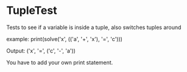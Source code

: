 # TupleTest
Tests to see if a variable is inside a tuple, also switches tuples around


example:
print(solve('x', (('a', '+', 'x'), '=', 'c')))


Output: ('x', '=', ('c', '-', 'a'))


You have to add your own print statement.
